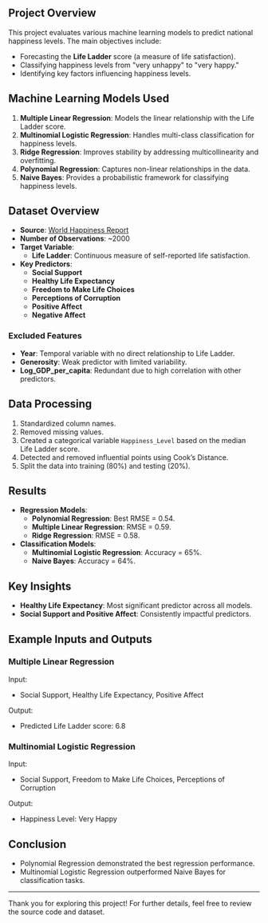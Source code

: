 ## Project Overview
This project evaluates various machine learning models to predict national happiness levels. The main objectives include:
- Forecasting the **Life Ladder** score (a measure of life satisfaction).
- Classifying happiness levels from "very unhappy" to "very happy."
- Identifying key factors influencing happiness levels.

## Machine Learning Models Used
1. **Multiple Linear Regression**: Models the linear relationship with the Life Ladder score.
2. **Multinomial Logistic Regression**: Handles multi-class classification for happiness levels.
3. **Ridge Regression**: Improves stability by addressing multicollinearity and overfitting.
4. **Polynomial Regression**: Captures non-linear relationships in the data.
5. **Naive Bayes**: Provides a probabilistic framework for classifying happiness levels.

## Dataset Overview
- **Source**: [World Happiness Report](https://worldhappiness.report/data/)
- **Number of Observations**: ~2000
- **Target Variable**: 
  - **Life Ladder**: Continuous measure of self-reported life satisfaction.
- **Key Predictors**:
  - **Social Support**
  - **Healthy Life Expectancy**
  - **Freedom to Make Life Choices**
  - **Perceptions of Corruption**
  - **Positive Affect**
  - **Negative Affect**

### Excluded Features
- **Year**: Temporal variable with no direct relationship to Life Ladder.
- **Generosity**: Weak predictor with limited variability.
- **Log_GDP_per_capita**: Redundant due to high correlation with other predictors.

## Data Processing
1. Standardized column names.
2. Removed missing values.
3. Created a categorical variable `Happiness_Level` based on the median Life Ladder score.
4. Detected and removed influential points using Cook’s Distance.
5. Split the data into training (80%) and testing (20%).

## Results
- **Regression Models**:
  - **Polynomial Regression**: Best RMSE = 0.54.
  - **Multiple Linear Regression**: RMSE = 0.59.
  - **Ridge Regression**: RMSE = 0.58.
- **Classification Models**:
  - **Multinomial Logistic Regression**: Accuracy = 65%.
  - **Naive Bayes**: Accuracy = 64%.

## Key Insights
- **Healthy Life Expectancy**: Most significant predictor across all models.
- **Social Support and Positive Affect**: Consistently impactful predictors.

## Example Inputs and Outputs
### Multiple Linear Regression
Input:
- Social Support, Healthy Life Expectancy, Positive Affect

Output:
- Predicted Life Ladder score: 6.8

### Multinomial Logistic Regression
Input:
- Social Support, Freedom to Make Life Choices, Perceptions of Corruption

Output:
- Happiness Level: Very Happy

## Conclusion
- Polynomial Regression demonstrated the best regression performance.
- Multinomial Logistic Regression outperformed Naive Bayes for classification tasks.

---

Thank you for exploring this project! For further details, feel free to review the source code and dataset.

